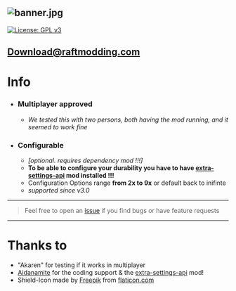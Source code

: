 ![banner.jpg](./almost-no-durability/banner.jpg?raw=true)
----------------------

[![License: GPL v3](https://img.shields.io/badge/License-GPLv3-blue.svg)](https://www.gnu.org/licenses/gpl-3.0)

## [Download@raftmodding.com](https://www.raftmodding.com/mods/almost-no-durability)

# Info
- ### Multiplayer approved
  - _We tested this with two persons, both having the mod running, and it seemed to work fine_
- ### Configurable 
  - _[optional. requires dependency mod !!!]_
  - **To be able to configure your durability you have to have [extra-settings-api](https://www.raftmodding.com/mods/extra-settings-api) mod installed !!!**
  - Configuration Options range **from 2x to 9x** or default back to inifinte
  - *supported since v3.0*

-------------

> Feel free to open an [issue](https://github.com/Felix-Puetz/raft-mods/issues) if you find bugs or have feature requests

-------------

# Thanks to
- "Akaren" for testing if it works in multiplayer 
- [Aidanamite](https://www.raftmodding.com/user/Aidanamite) for the coding support & the [extra-settings-api](https://www.raftmodding.com/mods/extra-settings-api) mod!
- Shield-Icon made by [Freepik](https://www.flaticon.com/authors/freepik) from [flaticon.com](https://www.flaticon.com/)
